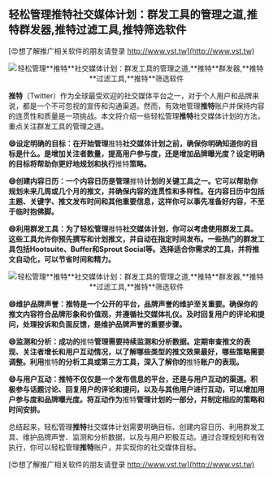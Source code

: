 ## **轻松管理**推特**社交媒体计划：群发工具的管理之道,**推特**群发器,**推特**过滤工具,**推特**筛选软件**

[😍想了解推广相关软件的朋友请登录 http://www.vst.tw](http://www.vst.tw)

 <center><img src="https://vst.tw/MP4/tuiguang/png/5.png" alt="轻松管理**推特**社交媒体计划：群发工具的管理之道,**推特**群发器,**推特**过滤工具,**推特**筛选软件"></center>

**推特**（Twitter）作为全球最受欢迎的社交媒体平台之一，对于个人用户和品牌来说，都是一个不可忽视的宣传和沟通渠道。然而，有效地管理**推特**账户并保持内容的连贯性和质量是一项挑战。本文将介绍一些轻松管理**推特**社交媒体计划的方法，重点关注群发工具的管理之道。

**😄设定明确的目标：在开始管理**推特**社交媒体计划之前，确保你明确知道你的目标是什么。是增加关注者数量，提高用户参与度，还是增加品牌曝光度？设定明确的目标将帮助你更好地规划和执行**推特**策略。**

**😄创建内容日历：一个内容日历是管理**推特**计划的关键工具之一。它可以帮助你规划未来几周或几个月的推文，并确保内容的连贯性和多样性。在内容日历中包括主题、关键字、推文发布时间和其他重要信息，这样你可以事先准备好内容，不至于临时抱佛脚。**

**😄利用群发工具：为了轻松管理**推特**社交媒体计划，你可以考虑使用群发工具。这些工具允许你预先撰写和计划推文，并自动在指定时间发布。一些热门的群发工具包括Hootsuite、Buffer和Sprout Social等。选择适合你需求的工具，并将推文自动化，可以节省时间和精力。**

 <center><img src="https://vst.tw/MP4/tuiguang/png/0.png" alt="轻松管理**推特**社交媒体计划：群发工具的管理之道,**推特**群发器,**推特**过滤工具,**推特**筛选软件"></center>

**😄维护品牌声誉：**推特**是一个公开的平台，品牌声誉的维护至关重要。确保你的推文内容符合品牌形象和价值观，并遵循社交媒体礼仪。及时回复用户的评论和提问，处理投诉和负面反馈，是维护品牌声誉的重要步骤。**

**😄监测和分析：成功的**推特**管理需要持续监测和分析数据。定期审查推文的表现、关注者增长和用户互动情况，以了解哪些类型的推文效果最好，哪些策略需要调整。利用**推特**的分析工具或第三方工具，深入了解你的**推特**账户的表现。**

**😄与用户互动：**推特**不仅仅是一个发布信息的平台，还是与用户互动的渠道。积极参与话题讨论、回复用户的评论和提问，以及与其他用户进行互动，可以增加用户参与度和品牌曝光度。将互动作为**推特**管理计划的一部分，并制定相应的策略和时间安排。**

总结起来，轻松管理**推特**社交媒体计划需要明确目标、创建内容日历、利用群发工具、维护品牌声誉、监测和分析数据，以及与用户积极互动。通过合理规划和有效执行，你可以轻松管理**推特**账户，并实现你的社交媒体目标。

[😍想了解推广相关软件的朋友请登录 http://www.vst.tw](http://www.vst.tw)



